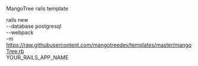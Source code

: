 MangoTree rails template

rails new \
  --database postgresql \
  --webpack \
  -m https://raw.githubusercontent.com/mangotreedev/templates/master/mangoTree.rb \
  YOUR_RAILS_APP_NAME
